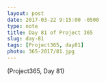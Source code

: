 ```yaml
---
layout: post
date: 2017-03-22 9:15:00 -0500
type: note
title: Day 81 of Project 365
slug: day-81
tags: [Project365, day81]
photo: 365-2017/81.jpg
---
```

(Project365, Day 81)